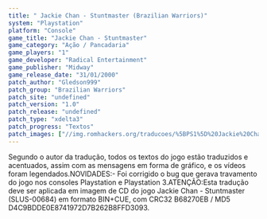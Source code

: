 ```yaml
---
title: " Jackie Chan - Stuntmaster (Brazilian Warriors)"
system: "Playstation"
platform: "Console"
game_title: "Jackie Chan - Stuntmaster"
game_category: "Ação / Pancadaria"
game_players: "1"
game_developer: "Radical Entertainment"
game_publisher: "Midway"
game_release_date: "31/01/2000"
patch_author: "Gledson999"
patch_group: "Brazilian Warriors"
patch_site: "undefined"
patch_version: "1.0"
patch_release: "undefined"
patch_type: "xdelta3"
patch_progress: "Textos"
patch_images: ["//img.romhackers.org/traducoes/%5BPS1%5D%20Jackie%20Chan%20-%20Stuntmaster%20-%20Brazilian%20Warriors%20-%201.jpg","//img.romhackers.org/traducoes/%5BPS1%5D%20Jackie%20Chan%20-%20Stuntmaster%20-%20Brazilian%20Warriors%20-%202.jpg","//img.romhackers.org/traducoes/%5BPS1%5D%20Jackie%20Chan%20-%20Stuntmaster%20-%20Brazilian%20Warriors%20-%203.jpg"]
---
```

Segundo o autor da tradução, todos os textos do jogo estão traduzidos e acentuados, assim com as mensagens em forma de gráfico, e os vídeos foram legendados.NOVIDADES:- Foi corrigido o bug que gerava travamento do jogo nos consoles Playstation e Playstation 3.ATENÇÃO:Esta tradução deve ser aplicada em imagem de CD do jogo Jackie Chan - Stuntmaster (SLUS-00684) em formato BIN+CUE, com CRC32 B68270EB / MD5 D4C9BDDE0E8741972D7B262B8FFD3093.